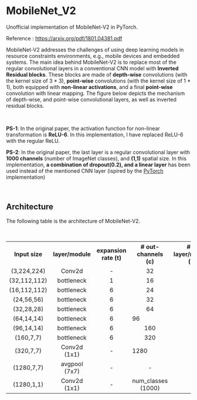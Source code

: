 # MobileNet_V2
Unofficial implementation of MobileNet-V2 in PyTorch.

Reference : <a href="https://arxiv.org/pdf/1801.04381.pdf">https://arxiv.org/pdf/1801.04381.pdf</a>
<br>
<section>

MobileNet-V2 addresses the challenges of using deep learning models in resource constraints environments, e.g., mobile devices and embedded systems. The main idea behind MobileNet-V2 is to replace most of the regular convolutional layers in a conventional CNN model with <b>Inverted Residual blocks</b>. These blocks are made of <b>depth-wise</b> convolutions (with the kernel size of 3 * 3), <b>point-wise</b> convolutions (with the kernel size of 1 * 1), both equipped with <b>non-linear activations</b>, and a final <b>point-wise</b> convolution with linear mapping. The figure below depicts the mechanism of depth-wise, and point-wise convolutional layers, as well as inverted residual blocks.

<br>
<p><b>PS-1</b>: In the original paper, the activation function for non-linear transformation is <b>ReLU-6</b>. In this implementation, I have replaced ReLU-6 with the regular ReLU.</p>
<p><b>PS-2</b>: In the original paper, the last layer is a regular convolutional layer with <b>1000 channels</b> (number of ImageNet classes), and <b>(1,1)</b> spatial size. In this implementation, <b>a combination of dropout(0.2), and a linear layer</b> has been used instead of the mentioned CNN layer (ispired by the <a href="https://github.com/pytorch/vision/blob/master/torchvision/models/mobilenetv2.py">PyTorch</a> implementation)</p>
</section>
<br>
<section>
  <h2>Architecture</h2>
  <p>The following table is the architecture of MobileNet-V2. </p>
  <br>
  <table>
  <tr>
    <th align="center">Input size</th>
    <th align="center">layer/module</th> 
    <th align="center">expansion rate (t)</th>
    <th align="center"># out-channels (c)</th>
    <th align="center"># of layer/module (n)</th>
    <th align="center">stride (s)</th>
  </tr>
  <tr>
    <td align="center">(3,224,224)</td>
    <td align="center">Conv2d</td> 
    <td align="center">-</td>
    <td align="center">32</td>
    <td align="center">1</td>
    <td align="center">2</td>
  </tr>
   <tr>
    <td align="center">(32,112,112)</td>
    <td align="center">bottleneck</td> 
    <td align="center">1</td>
    <td align="center">16</td>
    <td align="center">1</td>
    <td align="center">1</td>
  </tr>
  <tr>
    <td align="center">(16,112,112)</td>
    <td align="center">bottleneck</td> 
    <td align="center">6</td>
    <td align="center">24</td>
    <td align="center">2</td>
    <td align="center">2</td>
  </tr>
   <tr>
    <td align="center">(24,56,56)</td>
    <td align="center">bottleneck</td> 
    <td align="center">6</td>
    <td align="center">32</td>
    <td align="center">3</td>
    <td align="center">2</td>
  </tr>
   <tr>
    <td align="center">(32,28,28)</td>
    <td align="center">bottleneck</td> 
    <td align="center">6</td>
    <td align="center">64</td>
    <td align="center">4</td>
    <td align="center">2</td>
  </tr>
   <tr>
    <td align="center">(64,14,14)</td>
    <td align="center">bottleneck</td> 
    <td align="center">6</td>
    <td v>96</td>
    <td align="center">3</td>
    <td align="center">1</td>
  </tr>
   <tr>
    <td align="center">(96,14,14)</td>
    <td align="center">bottleneck</td> 
    <td align="center">6</td>
    <td align="center">160</td>
    <td align="center">3</td>
    <td align="center">2</td>
  </tr>
   <tr>
    <td align="center">(160,7,7)</td>
    <td align="center">bottleneck</td> 
    <td align="center">6</td>
    <td align="center">320</td>
    <td align="center">1</td>
    <td align="center">1</td>
  </tr>
   <tr>
    <td align="center">(320,7,7)</td>
    <td align="center">Conv2d (1x1)</td> 
    <td align="center">-</td>
    <td v>1280</td>
    <td align="center">1</td>
    <td align="center">1</td>
  </tr>
   <tr>
    <td align="center">(1280,7,7)</td>
    <td align="center">avgpool (7x7)</td> 
    <td align="center">-</td>
    <td align="center">-</td>
    <td align="center">1</td>
    <td align="center">-</td>
  </tr>
   <tr>
    <td align="center">(1280,1,1)</td>
    <td align="center">Conv2d (1x1)</td> 
    <td align="center">-</td>
    <td align="center">num_classes (1000)</td>
    <td align="center">-</td>
    <td align="center">-</td>
  </tr>

</table>
  </section>
